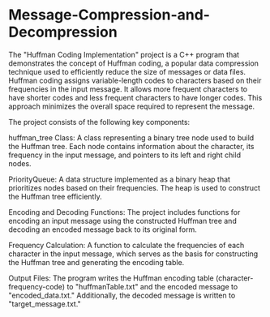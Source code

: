 # Message-Compression-and-Decompression
The "Huffman Coding Implementation" project is a C++ program that demonstrates the concept of Huffman coding, a popular data compression technique used to efficiently reduce the size of messages or data files. Huffman coding assigns variable-length codes to characters based on their frequencies in the input message. It allows more frequent characters to have shorter codes and less frequent characters to have longer codes. This approach minimizes the overall space required to represent the message.

The project consists of the following key components:

huffman_tree Class: A class representing a binary tree node used to build the Huffman tree. Each node contains information about the character, its frequency in the input message, and pointers to its left and right child nodes.

PriorityQueue: A data structure implemented as a binary heap that prioritizes nodes based on their frequencies. The heap is used to construct the Huffman tree efficiently.

Encoding and Decoding Functions: The project includes functions for encoding an input message using the constructed Huffman tree and decoding an encoded message back to its original form.

Frequency Calculation: A function to calculate the frequencies of each character in the input message, which serves as the basis for constructing the Huffman tree and generating the encoding table.

Output Files: The program writes the Huffman encoding table (character-frequency-code) to "huffmanTable.txt" and the encoded message to "encoded_data.txt." Additionally, the decoded message is written to "target_message.txt."
